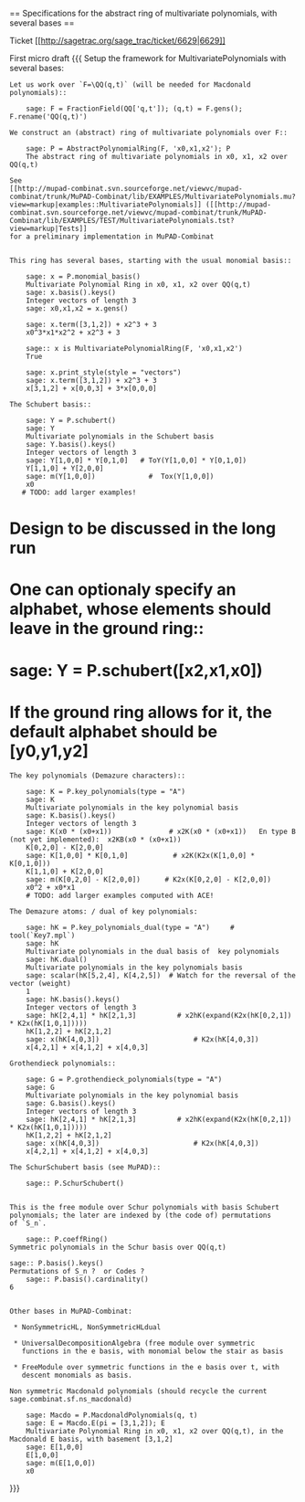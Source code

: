 == Specifications for the abstract ring of multivariate polynomials, with several bases ==

Ticket [[http://sagetrac.org/sage_trac/ticket/6629|6629]]

First micro draft
{{{
Setup the framework for MultivariatePolynomials with several bases:

    Let us work over `F=\QQ(q,t)` (will be needed for Macdonald polynomials)::

        sage: F = FractionField(QQ['q,t']); (q,t) = F.gens(); F.rename('QQ(q,t)')

    We construct an (abstract) ring of multivariate polynomials over F::

        sage: P = AbstractPolynomialRing(F, 'x0,x1,x2'); P
        The abstract ring of multivariate polynomials in x0, x1, x2 over QQ(q,t)

    See
    [[http://mupad-combinat.svn.sourceforge.net/viewvc/mupad-combinat/trunk/MuPAD-Combinat/lib/EXAMPLES/MultivariatePolynomials.mu?view=markup|examples::MultivariatePolynomials]] ([[http://mupad-combinat.svn.sourceforge.net/viewvc/mupad-combinat/trunk/MuPAD-Combinat/lib/EXAMPLES/TEST/MultivariatePolynomials.tst?view=markup|Tests]]
    for a preliminary implementation in MuPAD-Combinat


    This ring has several bases, starting with the usual monomial basis::

        sage: x = P.monomial_basis()
        Multivariate Polynomial Ring in x0, x1, x2 over QQ(q,t)
        sage: x.basis().keys()
        Integer vectors of length 3
        sage: x0,x1,x2 = x.gens()

        sage: x.term([3,1,2]) + x2^3 + 3
        x0^3*x1*x2^2 + x2^3 + 3

        sage:: x is MultivariatePolynomialRing(F, 'x0,x1,x2')
        True

        sage: x.print_style(style = "vectors")
        sage: x.term([3,1,2]) + x2^3 + 3
        x[3,1,2] + x[0,0,3] + 3*x[0,0,0]

    The Schubert basis::

        sage: Y = P.schubert()
        sage: Y
        Multivariate polynomials in the Schubert basis
        sage: Y.basis().keys()
        Integer vectors of length 3
        sage: Y[1,0,0] * Y[0,1,0]   # ToY(Y[1,0,0] * Y[0,1,0])
        Y[1,1,0] + Y[2,0,0]
        sage: m(Y[1,0,0])             #  Tox(Y[1,0,0])
        x0
       # TODO: add larger examples!

# Design to be discussed in the long run
#     One can optionaly specify an alphabet, whose elements should leave in the ground ring::
#      sage: Y = P.schubert([x2,x1,x0])
#    If the ground ring allows for it, the default alphabet should be [y0,y1,y2]

    The key polynomials (Demazure characters)::

        sage: K = P.key_polynomials(type = "A")
        sage: K
        Multivariate polynomials in the key polynomial basis
        sage: K.basis().keys()
        Integer vectors of length 3
        sage: K(x0 * (x0+x1))              # x2K(x0 * (x0+x1))   En type B (not yet implemented):  x2KB(x0 * (x0+x1))
        K[0,2,0] - K[2,0,0]
        sage: K[1,0,0] * K[0,1,0]           # x2K(K2x(K[1,0,0] * K[0,1,0]))
        K[1,1,0] + K[2,0,0]
        sage: m(K[0,2,0] - K[2,0,0])      # K2x(K[0,2,0] - K[2,0,0])
        x0^2 + x0*x1
        # TODO: add larger examples computed with ACE!

    The Demazure atoms: / dual of key polynomials:

        sage: hK = P.key_polynomials_dual(type = "A")     # tool(`Key7.mpl`)
        sage: hK
        Multivariate polynomials in the dual basis of  key polynomials
        sage: hK.dual()
        Multivariate polynomials in the key polynomials basis
        sage: scalar(hK[5,2,4], K[4,2,5])  # Watch for the reversal of the vector (weight)
        1
        sage: hK.basis().keys()
        Integer vectors of length 3
        sage: hK[2,4,1] * hK[2,1,3]          # x2hK(expand(K2x(hK[0,2,1]) * K2x(hK[1,0,1]))))
        hK[1,2,2] + hK[2,1,2]
        sage: x(hK[4,0,3])                       # K2x(hK[4,0,3])
        x[4,2,1] + x[4,1,2] + x[4,0,3]

    Grothendieck polynomials::

        sage: G = P.grothendieck_polynomials(type = "A")
        sage: G
        Multivariate polynomials in the key polynomial basis
        sage: G.basis().keys()
        Integer vectors of length 3
        sage: hK[2,4,1] * hK[2,1,3]          # x2hK(expand(K2x(hK[0,2,1]) * K2x(hK[1,0,1]))))
        hK[1,2,2] + hK[2,1,2]
        sage: x(hK[4,0,3])                       # K2x(hK[4,0,3])
        x[4,2,1] + x[4,1,2] + x[4,0,3]

    The SchurSchubert basis (see MuPAD)::

        sage:: P.SchurSchubert()


    This is the free module over Schur polynomials with basis Schubert
    polynomials; the later are indexed by (the code of) permutations
    of `S_n`.

        sage:: P.coeffRing()
	Symmetric polynomials in the Schur basis over QQ(q,t)

	sage:: P.basis().keys()
	Permutations of S_n ?  or Codes ?
        sage:: P.basis().cardinality()
	6


    Other bases in MuPAD-Combinat:

     * NonSymmetricHL, NonSymmetricHLdual

     * UniversalDecompositionAlgebra (free module over symmetric
       functions in the e basis, with monomial below the stair as basis

     * FreeModule over symmetric functions in the e basis over t, with
       descent monomials as basis.

    Non symmetric Macdonald polynomials (should recycle the current sage.combinat.sf.ns_macdonald)

        sage: Macdo = P.MacdonaldPolynomials(q, t)
        sage: E = Macdo.E(pi = [3,1,2]); E
        Multivariate Polynomial Ring in x0, x1, x2 over QQ(q,t), in the Macdonald E basis, with basement [3,1,2]
        sage: E[1,0,0]
        E[1,0,0]
        sage: m(E[1,0,0])
        x0

}}}

